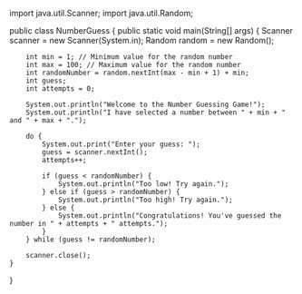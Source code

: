 import java.util.Scanner;
import java.util.Random;

public class NumberGuess {
    public static void main(String[] args) {
        Scanner scanner = new Scanner(System.in);
        Random random = new Random();
        
        int min = 1; // Minimum value for the random number
        int max = 100; // Maximum value for the random number
        int randomNumber = random.nextInt(max - min + 1) + min;
        int guess;
        int attempts = 0;
        
        System.out.println("Welcome to the Number Guessing Game!");
        System.out.println("I have selected a number between " + min + " and " + max + ".");
        
        do {
            System.out.print("Enter your guess: ");
            guess = scanner.nextInt();
            attempts++;
            
            if (guess < randomNumber) {
                System.out.println("Too low! Try again.");
            } else if (guess > randomNumber) {
                System.out.println("Too high! Try again.");
            } else {
                System.out.println("Congratulations! You've guessed the number in " + attempts + " attempts.");
            }
        } while (guess != randomNumber);
        
        scanner.close();
    }
}
